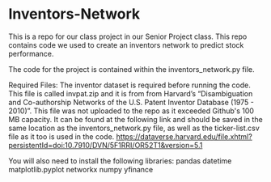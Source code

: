 # Inventors-Network
This is a repo for our class project in our Senior Project class. This repo contains code we used to create an inventors network to predict stock performance.

The code for the project is contained within the inventors_network.py file.

Required Files:
The inventor dataset is required before running the code. This file is called invpat.zip and it is from from Harvard’s “Disambiguation and Co-authorship Networks of the U.S. Patent Inventor Database (1975 - 2010)”. This file was not uploaded to the repo as it exceeded Github's 100 MB capacity. It can be found at the following link and should be saved in the same location as the inventors_network.py file, as well as the ticker-list.csv file as it too is used in the code.
https://dataverse.harvard.edu/file.xhtml?persistentId=doi:10.7910/DVN/5F1RRI/OR52T1&version=5.1


You will also need to install the following libraries:
pandas
datetime
matplotlib.pyplot
networkx
numpy
yfinance